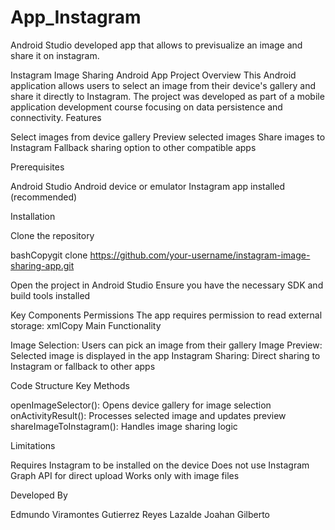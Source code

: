 # App_Instagram
Android Studio developed app that allows to previsualize an image and share it on instagram.

Instagram Image Sharing Android App
Project Overview
This Android application allows users to select an image from their device's gallery and share it directly to Instagram. The project was developed as part of a mobile application development course focusing on data persistence and connectivity.
Features

Select images from device gallery
Preview selected images
Share images to Instagram
Fallback sharing option to other compatible apps

Prerequisites

Android Studio
Android device or emulator
Instagram app installed (recommended)

Installation

Clone the repository

bashCopygit clone https://github.com/your-username/instagram-image-sharing-app.git

Open the project in Android Studio
Ensure you have the necessary SDK and build tools installed

Key Components
Permissions
The app requires permission to read external storage:
xmlCopy<uses-permission android:name="android.permission.READ_EXTERNAL_STORAGE" />
Main Functionality

Image Selection: Users can pick an image from their gallery
Image Preview: Selected image is displayed in the app
Instagram Sharing: Direct sharing to Instagram or fallback to other apps

Code Structure
Key Methods

openImageSelector(): Opens device gallery for image selection
onActivityResult(): Processes selected image and updates preview
shareImageToInstagram(): Handles image sharing logic

Limitations

Requires Instagram to be installed on the device
Does not use Instagram Graph API for direct upload
Works only with image files

Developed By

Edmundo Viramontes Gutierrez
Reyes Lazalde Joahan Gilberto
